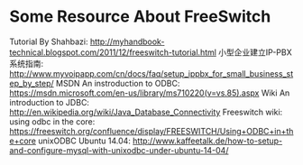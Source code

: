 # Some Resource About FreeSwitch
Tutorial By Shahbazi: http://myhandbook-technical.blogspot.com/2011/12/freeswitch-tutorial.html
小型企业建立IP-PBX系统指南: http://www.myvoipapp.com/cn/docs/faq/setup_ippbx_for_small_business_step_by_step/
MSDN An instroduction to ODBC: https://msdn.microsoft.com/en-us/library/ms710220(v=vs.85).aspx
Wiki An introduction to JDBC: http://en.wikipedia.org/wiki/Java_Database_Connectivity
Freeswitch wiki: using odbc in the core: https://freeswitch.org/confluence/display/FREESWITCH/Using+ODBC+in+the+core
unixODBC Ubuntu 14.04: http://www.kaffeetalk.de/how-to-setup-and-configure-mysql-with-unixodbc-under-ubuntu-14-04/
